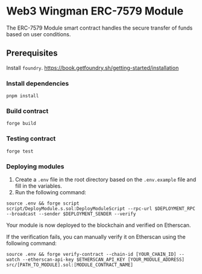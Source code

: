 # Web3 Wingman ERC-7579 Module

The ERC-7579 Module smart contract handles the secure transfer of funds based
on user conditions.

## Prerequisites

Install `foundry`.
https://book.getfoundry.sh/getting-started/installation

### Install dependencies

```shell
pnpm install
```

### Build contract

```shell
forge build
```

### Testing contract

```shell
forge test
```

### Deploying modules

1. Create a `.env` file in the root directory based on the `.env.example` file and fill in the variables.
2. Run the following command:

```shell
source .env && forge script script/DeployModule.s.sol:DeployModuleScript --rpc-url $DEPLOYMENT_RPC --broadcast --sender $DEPLOYMENT_SENDER --verify
```

Your module is now deployed to the blockchain and verified on Etherscan.

If the verification fails, you can manually verify it on Etherscan using the following command:

```shell
source .env && forge verify-contract --chain-id [YOUR_CHAIN_ID] --watch --etherscan-api-key $ETHERSCAN_API_KEY [YOUR_MODULE_ADDRESS] src/[PATH_TO_MODULE].sol:[MODULE_CONTRACT_NAME]
```
